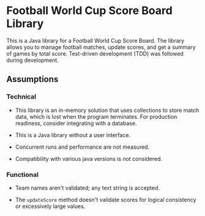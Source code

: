 # Football World Cup Score Board Library

This is a Java library for a Football World Cup Score Board. The library allows you to manage football matches, update scores, and get a summary of games by total score. Test-driven development (TDD) was followed during development.

## Assumptions

### Technical

- This library is an in-memory solution that uses collections to store match data, which is lost when the program terminates. For production readiness, consider integrating with a database.

- This is a Java library without a user interface.

- Concurrent runs and performance are not measured.

- Compatibility with various java versions is not considered. 


### Functional

- Team names aren't validated; any text string is accepted.

- The `updateScore` method doesn't validate scores for logical consistency or excessively large values.
